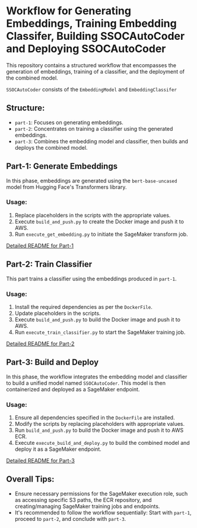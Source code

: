 # Workflow for Generating Embeddings, Training Embedding Classifer, Building SSOCAutoCoder and Deploying SSOCAutoCoder

This repository contains a structured workflow that encompasses the generation of embeddings, training of a classifier, and the deployment of the combined model.

`SSOCAutoCoder` consists of the `EmbeddingModel` and `EmbeddingClassifer`

## Structure:

- `part-1`: Focuses on generating embeddings.
- `part-2`: Concentrates on training a classifier using the generated embeddings.
- `part-3`: Combines the embedding model and classifier, then builds and deploys the combined model.

## Part-1: Generate Embeddings

In this phase, embeddings are generated using the `bert-base-uncased` model from Hugging Face's Transformers library.

### Usage:

1. Replace placeholders in the scripts with the appropriate values.
2. Execute `build_and_push.py` to create the Docker image and push it to AWS.
3. Run `execute_get_embedding.py` to initiate the SageMaker transform job.

[Detailed README for Part-1](./part-1/README.md)

## Part-2: Train Classifier

This part trains a classifier using the embeddings produced in `part-1`.

### Usage:

1. Install the required dependencies as per the `DockerFile`.
2. Update placeholders in the scripts.
3. Execute `build_and_push.py` to build the Docker image and push it to AWS.
4. Run `execute_train_classifier.py` to start the SageMaker training job.

[Detailed README for Part-2](./part-2/README.md)

## Part-3: Build and Deploy

In this phase, the workflow integrates the embedding model and classifier to build a unified model named `SSOCAutoCoder`. This model is then containerized and deployed as a SageMaker endpoint.

### Usage:

1. Ensure all dependencies specified in the `DockerFile` are installed.
2. Modify the scripts by replacing placeholders with appropriate values.
3. Run `build_and_push.py` to build the Docker image and push it to AWS ECR.
4. Execute `execute_build_and_deploy.py` to build the combined model and deploy it as a SageMaker endpoint.

[Detailed README for Part-3](./part-3/README.md)

## Overall Tips:

- Ensure necessary permissions for the SageMaker execution role, such as accessing specific S3 paths, the ECR repository, and creating/managing SageMaker training jobs and endpoints.
- It's recommended to follow the workflow sequentially: Start with `part-1`, proceed to `part-2`, and conclude with `part-3`.
